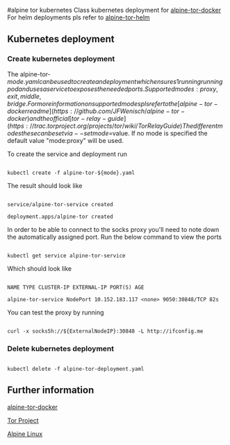 #alpine tor kubernetes
Class kubernetes deployment for  [alpine-tor-docker](https://github.com/JFWenisch/alpine-tor-docker)
For helm deployments pls refer to  [alpine-tor-helm](https://github.com/JFWenisch/alpine-tor-helm)

## Kubernetes deployment

  

### Create kubernetes deployment

The alpine-tor-${mode}.yaml can be used to create an deployment which ensures 1 running running pod and uses a service to exposes the needed ports.
Supported modes: proxy,exit,middle,bridge. For more information on supported modes pls refer to the [alpine-tor-docker readme](https://github.com/JFWenisch/alpine-tor-docker) and the official [tor-relay-guide](https://trac.torproject.org/projects/tor/wiki/TorRelayGuide)
The different modes these can be set via --set mode=$value. If no mode is specified the default value "mode:proxy" will be used.



To create the service and deployment run

  

```

kubectl create -f alpine-tor-${mode}.yaml

```

The result should look like

  

```

service/alpine-tor-service created

deployment.apps/alpine-tor created

```

  

In order to be able to connect to the socks proxy you'll need to note down the automatically assigned port. Run the below command to view the ports

  

```

kubectl get service alpine-tor-service

```

  

Which should look like

```

NAME TYPE CLUSTER-IP EXTERNAL-IP PORT(S) AGE

alpine-tor-service NodePort 10.152.183.117 <none> 9050:30848/TCP 82s

```

  

You can test the proxy by running

```

curl -x socks5h://${ExternalNodeIP}:30848 -L http://ifconfig.me

```

  

### Delete kubernetes deployment

```

kubectl delete -f alpine-tor-deployment.yaml

```


## Further information

[alpine-tor-docker](https://github.com/JFWenisch/alpine-tor-docker)

[Tor Project](https://www.torproject.org/)

[Alpine Linux ](https://alpinelinux.org/)
